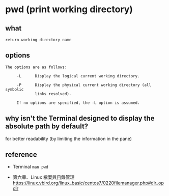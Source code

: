 # pwd (print working directory)

## what

```
return working directory name
```

## options

```
The options are as follows:

     -L      Display the logical current working directory.

     -P      Display the physical current working directory (all symbolic
             links resolved).

     If no options are specified, the -L option is assumed.
```

## why isn't the Terminal designed to display the absolute path by default?

for better readability (by limiting the information in the pane)

## reference

* Terminal `man pwd`

* 第六章、Linux 檔案與目錄管理
    https://linux.vbird.org/linux_basic/centos7/0220filemanager.php#dir_opdir
